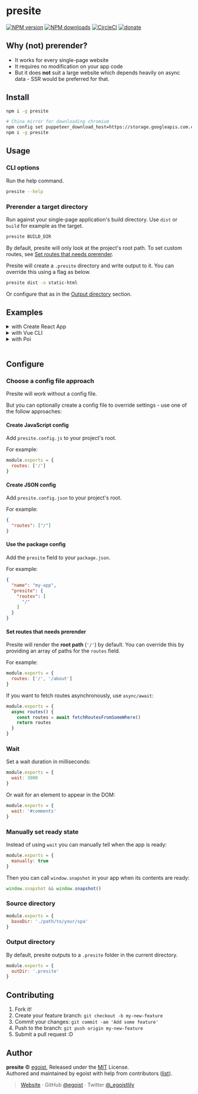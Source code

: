 # presite

[![NPM version](https://img.shields.io/npm/v/presite.svg?style=flat)](https://npmjs.com/package/presite) [![NPM downloads](https://img.shields.io/npm/dm/presite.svg?style=flat)](https://npmjs.com/package/presite) [![CircleCI](https://circleci.com/gh/egoist/presite/tree/master.svg?style=shield)](https://circleci.com/gh/egoist/presite/tree/master) [![donate](https://img.shields.io/badge/$-donate-ff69b4.svg?maxAge=2592000&style=flat)](https://github.com/egoist/donate)

## Why (not) prerender?

- It works for every single-page website
- It requires no modification on your app code
- But it does **not** suit a large website which depends heavily on async data - SSR would be preferred for that.

## Install

```bash
npm i -g presite

# China mirror for downloading chromium
npm config set puppeteer_download_host=https://storage.googleapis.com.cnpmjs.org
npm i -g presite
```

## Usage

### CLI options

Run the help command.

```bash
presite --help
```

### Prerender a target directory

Run against your single-page application's build directory. Use `dist` or `build` for example as the target.

```bash
presite BUILD_DIR
```

By default, presite will only look at the project's root path. To set custom routes, see [Set routes that needs prerender](#set-routes-that-needs-prerender).

Presite will create a `.presite` directory and write output to it. You can override this using a flag as below.

```bash
presite dist -o static-html
```

Or configure that as in the [Output directory](#output-directory) section.

## Examples

<details><summary>with Create React App</summary>

```diff
{
  "scripts": {
-    "build": "react-scripts build"
+    "build": "react-scripts build && presite ./build"
  }
}
```

</details>

<details><summary>with Vue CLI</summary>

```diff
{
  "scripts": {
-    "build": "vue-cli-service build"
+    "build": "vue-cli-service build && presite ./dist"
  }
}
```

</details>

<details><summary>with Poi</summary>

```diff
{
  "scripts": {
-    "build": "poi build"
+    "build": "poi build && presite ./dist"
  }
}
```

</details>
<br>

## Configure

### Choose a config file approach

Presite will work without a config file.

But you can optionally create a config file to override settings - use one of the follow approaches:

#### Create JavaScript config

Add `presite.config.js` to your project's root.

For example:

```javascript
module.exports = {
  routes: ['/']
}
```

#### Create JSON config

Add `presite.config.json` to your project's root.

For example:

```json
{
  "routes": ["/"]
}
```

#### Use the package config

Add the `presite` field to your `package.json`.

For example:

```json
{
  "name": "my-app",
  "presite": {
    "routes": [
      "/"
    ]
  }
}
```

#### Set routes that needs prerender

Presite will render the **root path** (`'/'`) by default. You can override this by providing an array of paths for the `routes` field.

For example:

```js
module.exports = {
  routes: ['/', '/about']
}
```

If you want to fetch routes asynchronously, use `async/await`:

```js
module.exports = {
  async routes() {
    const routes = await fetchRoutesFromSomeWhere()
    return routes
  }
}
```

### Wait

Set a wait duration in milliseconds:

```js
module.exports = {
  wait: 3000
}
```

Or wait for an element to appear in the DOM:

```js
module.exports = {
  wait: '#comments'
}
```

### Manually set ready state

Instead of using `wait` you can manually tell when the app is ready:

```js
module.exports = {
  manually: true
}
```

Then you can call `window.snapshot` in your app when its contents are ready:

```js
window.snapshot && window.snapshot()
```

### Source directory

```js
module.exports = {
  baseDir: './path/to/your/spa'
}
```

### Output directory

By default, presite outputs to a `.presite` folder in the current directory.

```js
module.exports = {
  outDir: '.presite'
}
```

## Contributing

1. Fork it!
2. Create your feature branch: `git checkout -b my-new-feature`
3. Commit your changes: `git commit -am 'Add some feature'`
4. Push to the branch: `git push origin my-new-feature`
5. Submit a pull request :D

## Author

**presite** © [egoist](https://github.com/egoist), Released under the [MIT](./LICENSE) License.<br>
Authored and maintained by egoist with help from contributors ([list](https://github.com/egoist/presite/contributors)).

> [Website](https://egoist.sh) · GitHub [@egoist](https://github.com/egoist) · Twitter [@\_egoistlily](https://twitter.com/_egoistlily)

